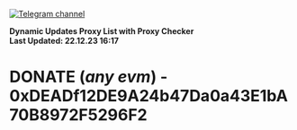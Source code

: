 [![Telegram channel](https://img.shields.io/endpoint?url=https://runkit.io/damiankrawczyk/telegram-badge/branches/master?url=https://t.me/n4z4v0d)](https://t.me/n4z4v0d) 

**Dynamic Updates Proxy List with Proxy Checker**  
**Last Updated: 22.12.23 16:17**

# DONATE (_any evm_) - 0xDEADf12DE9A24b47Da0a43E1bA70B8972F5296F2
